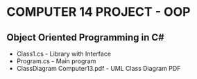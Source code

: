 # COMPUTER 14 PROJECT - OOP

## Object Oriented Programming in C#

* Class1.cs - Library with Interface
* Program.cs - Main program
* ClassDiagram Computer13.pdf - UML Class Diagram PDF
